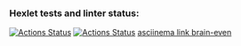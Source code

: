### Hexlet tests and linter status:
[![Actions Status](https://github.com/shmexGit/frontend-project-lvl1/workflows/hexlet-check/badge.svg)](https://github.com/shmexGit/frontend-project-lvl1/actions)
[![Actions Status](https://github.com/shmexGit/frontend-project-lvl1/workflows/my-check/badge.svg)](https://github.com/shmexGit/frontend-project-lvl1/actions)
[asciinema link brain-even](https://asciinema.org/a/hn0Ggqd5PQ9vMv0Ob35gSjATB)
